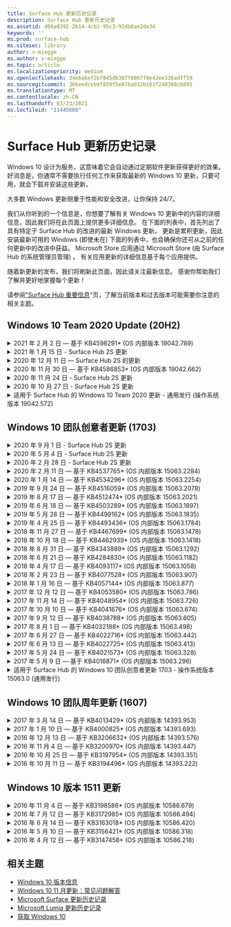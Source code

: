 ```yaml
---
title: Surface Hub 更新历史记录
description: Surface Hub 更新历史记录
ms.assetid: d66a9392-2b14-4cb2-95c3-92db0ae2de34
keywords: ''
ms.prod: surface-hub
ms.sitesec: library
author: v-miegge
ms.author: v-miegge
ms.topic: article
ms.localizationpriority: medium
ms.openlocfilehash: 34e6a6ef2b7845db387f8867f0e42ee336adff59
ms.sourcegitcommit: 366eedceb9f859f5e87ba032b161f248360cb895
ms.translationtype: MT
ms.contentlocale: zh-CN
ms.lasthandoff: 03/23/2021
ms.locfileid: "11445608"
---
```

# <a name="surface-hub-update-history"></a>Surface Hub 更新历史记录

Windows 10 设计为服务，这意味着它会自动通过定期软件更新获得更好的效果。 好消息是，你通常不需要执行任何工作来获取最新的 Windows 10 更新，只要可用，就会下载并安装这些更新。

大多数 Windows 更新侧重于性能和安全改进，让你保持 24/7。

我们从你听到的一个信息是，你想要了解有关 Windows 10 更新中的内容的详细信息，因此我们将在此页面上提供更多详细信息。 在下面的列表中，首先列出了具有特定于 Surface Hub 的改进的最新 Windows 更新。 更新是累积更新，因此安装最新可用的 Windows (即使未在) 下面的列表中，也会确保你还可从之前的任何更新中的改进中获益。 Microsoft Store 应用通过 Microsoft Store (由 Surface Hub 的系统管理员管理) 。 有关应用更新的详细信息基于每个应用提供。

随着新更新的发布，我们将刷新此页面，因此请关注最新信息。 感谢你帮助我们了解并更好地掌握每个更新！

请参阅["Surface Hub 重要信息](https://support.microsoft.com/products/surface-devices/surface-hub)"页，了解当前版本和过去版本可能需要你注意的相关主题。

## <a name="windows-10-team-2020-update-20h2"></a>Windows 10 Team 2020 Update (20H2) 

<details>
<summary>2021 年 2 月 2 日 — 基于 KB4598291* (OS 内部版本 19042.789) </summary>

Surface Hub 的此更新包括质量改进和安全修补程序。 Surface Hub 的关键更新（尚未在 [Windows 10](https://support.microsoft.com/help/4581839/windows-10-update-history)更新历史记录中列出）包括：

* 修复了当设备帐户的 UPN 不等于其 SMTP 时允许日历同步与 Exchange 进行工作的问题。
* 添加了管理员在日历与 Exchange 同步期间禁用新式验证功能的能力。
* 确保在启用"使用设备帐户凭据"功能后，不会提示 Surface Hub 用户输入代理凭据。
* 解决了如果需要使用身份验证的代理，Windows 更新和应用商店更新检查将无法完成的问题。
* 提高有线应用在有线使用方案期间的可靠性。

请参阅 Surface [Hub 管理员指南](https://docs.microsoft.com/surface-hub/) ，以启用/禁用设备功能和服务。 *[KB4598291](https://support.microsoft.com/help/4598291)
</details>

<details>
<summary>2021 年 1 月 15 日 - Surface Hub 2S 更新</summary>

此更新特定于 Surface Hub 2S，并提供下面概述的驱动程序和固件更新：

* Surface SMC 固件更新 - 3.93.139.0
* Surface UEFI 更新 - 694.3473.768.0
</details>

<details>
<summary>2020 年 12 月 11 日 — Surface Hub 2S 的更新</summary>

此更新特定于 Surface Hub 2S，并提供下面概述的驱动程序和固件更新：

* Surface SMC 固件更新 - 3.92.139.0
* Surface UEFI 更新 - 694.3447.768.0
</details>

<details>
<summary>2020 年 11 月 30 日 — 基于 KB4586853* (OS 内部版本 19042.662) </summary>

Surface Hub 的此更新包括质量改进和安全修补程序。 Surface Hub 的关键更新（尚未在 [Windows 10](https://support.microsoft.com/help/4581839/windows-10-update-history)更新历史记录中列出）包括：

* 更新到"隐私设置"页以提供其他选项。
* 修复了确保结束会话清理完全删除与 Edge Chromium 相关的所有数据。
* 解决了在欢迎/开始屏幕上未显示已启动的会议的问题。
* 解决非 en-US 区域设置云恢复的问题。
* Skype for Business
  * 提高定向音频性能。
  * 减少在 Skype for Business 呼叫期间使用笔时"笔点击"声音。
* 在注册 Windows 预览体验计划时提高可靠性。
* 提高 Windows Team Shell 的可靠性。

请参阅 Surface [Hub 管理员指南](https://docs.microsoft.com/surface-hub/) ，以启用/禁用设备功能和服务。 *[KB4586853](https://support.microsoft.com/help/4586853)
</details>

<details>
<summary>2020 年 11 月 24 日 - Surface Hub 2S 更新</summary>

此更新特定于 Surface Hub 2S，并提供下面概述的驱动程序和固件更新：

* Surface SMC 固件更新 - 3.91.139.0
  * 提高连接待机可靠性。
* Surface Touch 固件更新 - 3.91.139.0
  * 改进连接的待机触摸响应。
* Surface USB 音频固件更新 - 3.91.139.0
* Surface 触控笔固件更新 - 3.91.139.0
</details>

<details>
<summary>2020 年 10 月 27 日 - Surface Hub 2S 更新</summary>

此更新特定于 Surface Hub 2S，并提供下面概述的驱动程序和固件更新：

* Surface System 聚合器固件更新 - 4.14.139.0
* Surface UEFI 更新 - 694.3386.768.0
</details>

<details>
<summary>适用于 Surface Hub 的 Windows 10 Team 2020 更新 - 通用发行 (操作系统版本 19042.572) </summary>

Surface Hub 的此更新包括质量改进和安全修补程序。 Surface Hub 的关键更新（尚未在 [Windows 10](https://support.microsoft.com/help/4581839/windows-10-update-history)更新历史记录中列出）记录在["Windows 10 团队 2020](https://docs.microsoft.com/surface-hub/surface-hub-2020-update-whats-new)更新中的新增功能"页面上。

请参阅"安装[Windows 10 团队 2020](https://docs.microsoft.com/surface-hub/surface-hub-2020-update)更新"页，了解有关按区域、分发方法和设备类型更新可用性详细信息。
</details>

## <a name="windows-10-team-creators-update-1703"></a>Windows 10 团队创意者更新 (1703) 

<details>
<summary>2020 年 9 月 1 日 - Surface Hub 2S 更新</summary>

此更新特定于 Surface Hub 2S，并提供下面概述的驱动程序和固件更新：

* Surface SMC 固件更新 - 1.177.139.0
  * 改进字段修复方案。
* Surface SSD 固件更新 - 5.14.139.0
  * 提高系统稳定性。
* Surface Serial Hub 驱动程序 - 9.40.139.0
  * 提高系统稳定性。
</details>

<details>
<summary>2020 年 5 月 4 日 - Surface Hub 2S 更新</summary>

此更新特定于 Surface Hub 2S，并提供下面概述的驱动程序和固件更新：

* Surface USB 音频驱动程序 - 15.3.6.0
  * 提高定向音频性能。
* Intel (R) 显示音频驱动程序 - 10.27.0.5
  * 改进屏幕共享方案。
* Intel (R) 图形驱动程序 - 26.20.100.7263
  * 提高系统稳定性。
* Surface System 驱动程序 - 1.7.139.0
  * 提高系统稳定性。
* Surface SMC 固件更新 - 1.176.139.0
  * 提高系统稳定性。
</details>

<details>
<summary>2020 年 2 月 28 日 - Surface Hub 2S 更新</summary>

此更新特定于 Surface Hub 2S，并提供下面概述的驱动程序和固件更新：

* Surface 集成驱动程序 - 13.46.139.0 
  * 改进显示亮度方案。
* Intel (R) 管理引擎接口驱动程序 - 1914.12.0.1256
  * 提高系统稳定性。
* Surface SMC 固件更新 - 1.161.139.0
  * 提高笔电池性能。
* Surface UEFI 更新 - 694.2938.768.0
  * 提高系统稳定性。
</details>

<details>
<summary>2020 年 2 月 11 日 — 基于 KB4537765* (OS 内部版本 15063.2284) </summary>

Surface Hub 的此更新包括质量改进和安全修补程序。 Surface Hub 的关键更新（尚未在 [Windows 10](https://support.microsoft.com/help/4018124/windows-10-update-history)更新历史记录中列出）包括：

* 解决了在 Skype for Business 呼叫期间其他参与者无法听到 Hub 2S 的问题。
* 提高 Surface Hub 上某些阿拉伯语、希伯来语和其他 RTL 语言使用方案的可靠性。

请参阅 Surface [Hub 管理员指南](https://docs.microsoft.com/surface-hub/) ，以启用/禁用设备功能和服务。
*[KB4537765](https://support.microsoft.com/help/4537765)
</details>

<details>
<summary>2020 年 1 月 14 日 — 基于 KB4534296* (OS 内部版本 15063.2254) </summary>

Surface Hub 的此更新包括质量改进和安全修补程序。 Surface Hub 的关键更新（尚未在 [Windows 10](https://support.microsoft.com/help/4018124/windows-10-update-history)更新历史记录中列出）包括：

* 解决了 Microsoft Surface Hub 2S 日志集合的问题。

请参阅 Surface [Hub 管理员指南](https://docs.microsoft.com/surface-hub/) ，以启用/禁用设备功能和服务。
*[KB4534296](https://support.microsoft.com/help/4534296)
</details>

<details>
<summary>2019 年 9 月 24 日 — 基于 KB4516059* (OS 内部版本 15063.2078) </summary>

Surface Hub 的此更新包括质量改进和安全修补程序。 Surface Hub 的关键更新（尚未在 [Windows 10](https://support.microsoft.com/help/4018124/windows-10-update-history)更新历史记录中列出）包括：

 * 更新到 Surface Hub 2S 恢复设置页面，以准确反映恢复选项。
 * 更新到 Surface Hub 2S 欢迎屏幕以提高设备可识别性。
 * 解决了 Windows 团队 shell 背景显示不正确的问题。
 * 解决了在使用 MDM 策略配置"开始"菜单布局持久性时的问题。
 * 修复了浏览某些内部网站时在 Microsoft Edge 中发生的问题。
 * 修复了在全屏模式下显示时 Skype for Business 中发生的问题。

请参阅 Surface [Hub 管理员指南](https://docs.microsoft.com/surface-hub/) ，以启用/禁用设备功能和服务。
*[KB4503289](https://support.microsoft.com/help/4503289)
</details>

<details>
<summary>2019 年 8 月 17 日 — 基于 KB4512474* (OS 内部版本 15063.2021) </summary>

Surface Hub 的此更新包括质量改进和安全修补程序。 Surface Hub 的关键更新（尚未在 [Windows 10](https://support.microsoft.com/help/4018124/windows-10-update-history)更新历史记录中列出）包括：

 * 确保 Hub 2S 上的视频退出默认为"重复"模式。
 * 提高 Surface Hub 上某些阿拉伯语使用方案的可靠性。

请参阅 Surface [Hub 管理员指南](https://docs.microsoft.com/surface-hub/) ，以启用/禁用设备功能和服务。
*[KB4503289](https://support.microsoft.com/help/4503289)
 </details>

<details>
<summary>2019 年 6 月 18 日 — 基于 KB4503289* (OS 内部版本 15063.1897) </summary>

Surface Hub 的此更新包括质量改进和安全修补程序。 Surface Hub 的关键更新（尚未在 [Windows 10](https://support.microsoft.com/help/4018124/windows-10-update-history)更新历史记录中列出）包括：

* 解决了阻止用户使用 Azure Active Directory 帐户登录 Microsoft Surface Hub 设备的问题。 出现此问题的原因是上一个会话未成功结束。
* 在设备帐户设置方案中，添加对与标识提供程序和 Exchange 的 TLS 1.2 连接的支持。
* 用于提高 Hub 2S 上硬件诊断应用可靠性的修补程序。 
* 修复以提高 Hub 2S 上首次运行设置体验的一致性。 

请参阅 Surface [Hub 管理员指南](https://docs.microsoft.com/surface-hub/) ，以启用/禁用设备功能和服务。
*[KB4503289](https://support.microsoft.com/help/4503289)
</details>

<details>
<summary>2019 年 5 月 28 日 — 基于 KB4499162* (OS 内部版本 15063.1835) </summary>

Surface Hub 的此更新包括质量改进和安全修补程序。 Surface Hub 的关键更新（尚未在 [Windows 10](https://support.microsoft.com/help/4018124/windows-10-update-history)更新历史记录中列出）包括：

* 确保在启用"使用设备帐户凭据"功能后，不会提示 Surface Hub 用户输入代理凭据。
* 解决了 Skype 连接由于音频/视频未使用正确代理而定期失败的问题。
* 添加对 Skype for Business 中 TLS 1.2 的支持。
* 解决 Skype 服务器禁用 TLS 1.0 或 TLS 1.1 时 Skype 客户端中的 SIP 连接故障。

请参阅 Surface [Hub 管理员指南](https://docs.microsoft.com/surface-hub/) ，以启用/禁用设备功能和服务。
*[KB4499162](https://support.microsoft.com/help/4499162)
</details>

<details>
<summary>2019 年 4 月 25 日 — 基于 KB4493436* (OS 内部版本 15063.1784) </summary>

Surface Hub 的此更新包括质量改进和安全修补程序。 Surface Hub 的关键更新（尚未在 [Windows 10](https://support.microsoft.com/help/4018124/windows-10-update-history)更新历史记录中列出）包括：

* 解决连接到 Surface Hub 的一些 USB 设备的视频和音频同步问题。

请参阅 Surface [Hub 管理员指南](https://docs.microsoft.com/surface-hub/) ，以启用/禁用设备功能和服务。
*[KB4493436](https://support.microsoft.com/help/4493436)
</details>

<details>
<summary>2018 年 11 月 27 日 — 基于 KB4467699* (OS 内部版本 15063.1478) </summary>

Surface Hub 的此更新包括质量改进和安全修补程序。 Surface Hub 的关键更新（尚未在 [Windows 10](https://support.microsoft.com/help/4018124/windows-10-update-history)更新历史记录中列出）包括：

* 解决了阻止某些用户Signing-In"我的会议和文件"的问题。

请参阅 Surface [Hub 管理员指南](https://docs.microsoft.com/surface-hub/) ，以启用/禁用设备功能和服务。
*[KBKB4467699](https://support.microsoft.com/help/KB4467699)
</details>

<details>
<summary>2018 年 10 月 18 日 — 基于 KB4462939* (OS 内部版本 15063.1418) </summary>

Surface Hub 的此更新包括质量改进和安全修补程序。 Surface Hub 的关键更新（尚未在 [Windows 10](https://support.microsoft.com/help/4018124/windows-10-update-history)更新历史记录中列出）包括：

* Skype for Business 修补程序： 
  * 解决从睡眠状态恢复时 Skype for Business 连接问题
  * 解决设备连接到 Internet 时 Skype for Business 网络连接问题
  * 解决从目录中搜索用户时 Skype for Business 崩溃的问题
* 解决了中心错误地在企业代理环境中报告"无 Internet 连接"的问题。
* 实施了一项功能，使客户能够使用新的白板体验。

请参阅 Surface [Hub 管理员指南](https://docs.microsoft.com/surface-hub/) ，以启用/禁用设备功能和服务。
*[KB4462939](https://support.microsoft.com/help/4462939)
</details>

<details>
<summary>2018 年 8 月 31 日 — 基于 KB4343889* (OS 内部版本 15063.1292) </summary>

Surface Hub 的此更新包括质量改进和安全修补程序。 Surface Hub 的关键更新（尚未在 [Windows 10](https://support.microsoft.com/help/4018124/windows-10-update-history)更新历史记录中列出）包括：

* 添加对 Microsoft Teams 的支持
* 解决 Intune 注册的任务管理问题
* 使管理员能够禁用集线器的即时消息和电子邮件服务
* Surface Hub Skype for Business 应用的其他 Bug 修复和可靠性改进

请参阅 Surface [Hub 管理员指南](https://docs.microsoft.com/surface-hub/) ，以启用/禁用设备功能和服务。
*[KB4343889](https://support.microsoft.com/help/4343889)
</details>

<details>
<summary>2018 年 6 月 21 日 — 基于 KB4284830* (OS 内部版本 15063.1182) </summary>

Surface Hub 的此更新包括质量改进和安全修补程序。 Surface Hub 的关键更新（尚未在 [Windows 10](https://support.microsoft.com/help/4018124/windows-10-update-history)更新历史记录中列出）包括：

* EMEA 中支持 GDPR 要求的遥测更改

请参阅 Surface [Hub 管理员指南](https://docs.microsoft.com/surface-hub/) ，以启用/禁用设备功能和服务。
*[KB4284830](https://support.microsoft.com/help/KB4284830)
</details>

<details>
<summary>2018 年 4 月 17 日 — 基于 KB4093117* (OS 内部版本 15063.1058) </summary>

Surface Hub 的此更新包括质量改进和安全修补程序。 Surface Hub 的关键更新（尚未在 [Windows 10](https://support.microsoft.com/help/4018124/windows-10-update-history)更新历史记录中列出）包括：

* 解决有线投影问题
* 为移动设备管理策略 (MDM) 更新
* 解决国际呼叫的电话拨号程序问题
* 解决当 2 个 Surface Hub 加入同一会议时的图像分辨率问题
* 解决 OMS (Operations Management Suite) 证书处理错误
* 在会话结束时清理时解决安全问题
* 解决 Miracast 问题，将 Surface Hub 指定为通道 149 至 165 时
  * 由于地区政府法规，第 149 至 165 频道将继续在欧洲、日本或以色列不可用

请参阅 Surface [Hub 管理员指南](https://docs.microsoft.com/surface-hub/) ，以启用/禁用设备功能和服务。
*[KB4093117](https://support.microsoft.com/help/4093117)
</details>

<details>
<summary>2018 年 2 月 23 日 — 基于 KB4077528* (OS 内部版本 15063.907) </summary>

Surface Hub 的此更新包括质量改进和安全修补程序。 Surface Hub 的关键更新（尚未在 [Windows 10](https://support.microsoft.com/help/4018124/windows-10-update-history)更新历史记录中列出）包括：

* 解决了未正确应用 MDM 设置的问题
* 改进的清理过程

请参阅 Surface [Hub 管理员指南](https://docs.microsoft.com/surface-hub/) ，以启用/禁用设备功能和服务。
*[KB4077528](https://support.microsoft.com/help/4077528)
</details>

<details>
<summary>2018 年 1 月 16 日 — 基于 KB4057144* (OS 内部版本 15063.877) </summary>

Surface Hub 的此更新包括质量改进和安全修补程序。 Surface Hub 的关键更新（尚未在 [Windows 10](https://support.microsoft.com/help/4018124/windows-10-update-history)更新历史记录中列出）包括：

* 添加了通过 MDM 管理"开始"菜单磁贴布局的功能
* 密码轮换配置的 MDM bug 修复

请参阅 Surface [Hub 管理员指南](https://docs.microsoft.com/surface-hub/) ，以启用/禁用设备功能和服务。
*[KB4057144](https://support.microsoft.com/help/4057144)
</details>

<details>
<summary>2017 年 12 月 12 日 — 基于 KB4053580* (OS 内部版本 15063.786) </summary>

Surface Hub 的此更新包括质量改进和安全修补程序。 Surface Hub 的关键更新（尚未在 [Windows 10](https://support.microsoft.com/help/4018124/windows-10-update-history)更新历史记录中列出）包括：

* 解决 Skype for Business 呼叫 (相机) 闪烁或闪烁
* 解决通知中心 SSD ID 问题

请参阅 Surface [Hub 管理员指南](https://docs.microsoft.com/surface-hub/) ，以启用/禁用设备功能和服务。
*[KB4053580](https://support.microsoft.com/help/4053580)
</details>

<details>
<summary>2017 年 11 月 14 日 — 基于 KB4048954* (OS 内部版本 15063.726) </summary>

Surface Hub 的此更新包括质量改进和安全修补程序。 Surface Hub 的关键更新（尚未在 [Windows 10](https://support.microsoft.com/help/4018124/windows-10-update-history)更新历史记录中列出）包括：

* 允许客户使用 MDM 策略启用 802.1x 有线网络身份验证的功能更新。
* 允许用户在打开文件时动态选择自己选择的应用程序的功能更新。
* 修复了确保结束会话清理完全删除用户帐户和设备之间的所有连接的问题。
* 可改进清理时间以及 Miracast 连接时间的性能修复。
* 介绍临时会议期间轻松使用身份验证。
* 修复了确保服务组件使用跨设备配置的同一代理的问题。
* 减少并更加彻底地保护设备传输的遥测，从而降低带宽利用率。
* 启用允许用户在会议结束后向 Microsoft 提供反馈的功能。

请参阅 Surface [Hub 管理员指南](https://docs.microsoft.com/surface-hub/) ，以启用/禁用设备功能和服务。
*[KB4048954](https://support.microsoft.com/help/4048954)
</details>

<details>
<summary>2017 年 10 月 10 日 — 基于 KB4041676* (OS 内部版本 15063.674) </summary>

Surface Hub 的此更新包括质量改进和安全修补程序。 Surface Hub 的关键更新（尚未在 [Windows 10](https://support.microsoft.com/help/4018124/windows-10-update-history)更新历史记录中列出）包括：

* Skype for Business
  * 解决从睡眠状态恢复时需要设备重新启动的问题。
  * 修复了无法通过 Skype Online Hub 帐户解析外部联系人的问题。
* PowerPoint
  * 修复了某些 PowerPoint 演示文稿无法项目到 Hub 的问题。
* 常规
  * 修复了系统管理员无法禁用 USB 端口的问题。

*[KB4041676](https://support.microsoft.com/help/4041676)
</details>

<details>
<summary>2017 年 9 月 12 日 — 基于 KB4038788* (OS 内部版本 15063.605)  </summary>

Surface Hub 的此更新包括质量改进和安全修补程序。 Surface Hub 的关键更新（尚未在 [Windows 10](https://support.microsoft.com/help/4018124/windows-10-update-history)更新历史记录中列出）包括：

* 安全性
  * 解决设备从睡眠状态唤醒时 Bitlocker 的问题。
* 常规
  * 减少设备运行状况遥测的频率/数量，从而提高系统性能。
  * 修复了阻止设备收集系统日志的问题。

*[KB4038788](https://support.microsoft.com/help/4038788)
</details>

<details>
<summary>2017 年 8 月 1 日 — 基于 KB4032188* (OS 内部版本 15063.498) </summary>

* Skype for Business 
  * 解决 Skype for Business Sign-In问题，需要重试或系统重新启动。
  * 解决 Skype for Business 会议时间显示不正确的问题。
  * 改进 Surface Hub Skype for Business 可靠性的修补程序。

*[KB4032188](https://support.microsoft.com/help/4032188)
</details>

<details>
<summary>2017 年 6 月 27 日 — 基于 KB4022716* (OS 内部版本 15063.442) </summary>

Surface Hub 的此更新包括质量改进和安全修补程序。 Surface Hub 的关键更新（尚未在 [Windows 10](https://support.microsoft.com/help/4018124/windows-10-update-history)更新历史记录中列出）包括：

* 地址 NVIDIA 驱动程序崩溃，可能需要睡眠 84" Surface Hub 才能断电，需要手动重启。
* 解决了某些应用在 84" Surface Hub 上无法启动的问题。

*[KB4022716](https://support.microsoft.com/help/4022716)
</details>

<details>
<summary>2017 年 6 月 13 日 — 基于 KB4022725* (OS 内部版本 15063.413) </summary>

Surface Hub 的此更新包括质量改进和安全修补程序。 Surface Hub 的关键更新（尚未在 [Windows 10](https://support.microsoft.com/help/4018124/windows-10-update-history)更新历史记录中列出）包括：

* 常规
  * 已解决笔的笔墨迹拖放问题
  * 解决了导致"清理"会议时间延长的问题

*[KB4022725](https://support.microsoft.com/help/4022725)
</details>

<details>
<summary>2017 年 5 月 24 日 — 基于 KB4021573* (OS 内部版本 15063.328) </summary>

Surface Hub 的此更新包括质量改进和安全修补程序。 Surface Hub 的关键更新（尚未在 [Windows 10](https://support.microsoft.com/help/4018124/windows-10-update-history)更新历史记录中列出）包括：

* 常规
  * 解决了更新期间代理设置保留的问题

*[KB4021573](https://support.microsoft.com/help/4021573)
</details>

<details>
<summary>2017 年 5 月 9 日 — 基于 KB4016871* (OS 内部版本 15063.296) </summary>

Surface Hub 的此更新包括质量改进和安全修补程序。 Surface Hub 的关键更新（尚未在 [Windows 10](https://support.microsoft.com/help/4018124/windows-10-update-history)更新历史记录中列出）包括：

* 常规
  * 解决了睡眠/唤醒周期问题
  * 解决了多个重置和恢复问题
  * 已解决更新历史记录选项卡问题
  * 解决 Miracast 服务启动问题
* 应用
  * 修复了应用包更新错误

*[KB4016871](https://support.microsoft.com/help/4016871)
</details>

<details>
<summary>适用于 Surface Hub 的 Windows 10 团队创意者更新 1703 - 操作系统版本 15063.0 (通用发行) </summary>

Surface Hub 的此更新包括质量改进和安全修补程序。 Surface Hub 的关键更新（尚未在 [Windows 10](https://support.microsoft.com/help/4018124/windows-10-update-history)更新历史记录中列出）包括：

* 正在发展大屏幕体验 
  * 改进了"欢迎"和"开始"中的会议盘点
  * 直接从"开始"菜单加入会议并结束会话
  * 在会话期间，应用可以充分利用更多屏幕
  * 简化的 Skype 控件
  * 提供反馈的改进机制
* 访问我的个人内容*
  * 欢迎或开始的个人单一登录
  * 直接从"开始"菜单加入会议并结束会话
  * 直接从"开始"按钮通过 OneDrive for Business 访问个人文件
  * 预填充与会者登录
  * 使用"Authenticator"应用简化身份验证流程**
* 部署&可管理性 
  * 通过批量预配简化 OOBE 体验
  * 基于云的设备恢复服务
  * 企业客户端证书支持
  * 改进了代理凭据支持
  * 添加了和 /improved Skype 服务质量 (QoS) 配置支持
  * 新增了在"设置"中设置默认设备卷的能力
  * 改进了 Surface Hub 设置的 MDM [支持](https://docs.microsoft.com/surface-hub/remote-surface-hub-management)
* 安全性提高 
  * 添加了将 USB 驱动器限制为仅 BitLocker 的能力
  * 添加了通过 MDM 禁用 USB 端口的功能
  * 添加了在超时时禁用"恢复会话"功能的功能
  * 添加有线 802.1x 支持
* 音频和投影
  * Dolby 音频"人称扬声器"增强功能
  * 在 Skype for Business 呼叫期间使用笔时减少"笔点击"声音
  * 添加了对 Miracast 基础结构连接的支持
* 可靠性和性能修补程序
  * 解决了多个重置和恢复问题
  * 解决了利用客户端证书时 Surface Hub Exchange 身份验证问题
  * 改进了Wi-Fi网络连接和凭据稳定性
  * 修复了视频播放期间 Miracast 音频弹出和同步问题
  * 包含用于禁用自动连接行为的设置

*单一登录功能需要使用 Office365 和 OneDrive for Business **请参阅管理指南，查看服务要求

</details>

## <a name="windows-10-team-anniversary-update-1607"></a>Windows 10 团队周年更新 (1607) 

<details>
<summary>2017 年 3 月 14 日 — 基于 KB4013429* (OS 内部版本 14393.953) </summary>

Surface Hub 的此更新包括质量改进和安全修补程序。 Surface Hub 的关键更新（尚未在 [Windows 10](https://support.microsoft.com/help/4018124/windows-10-update-history)更新历史记录中列出）包括：

* 常规
  * 文件资源管理器的安全修补程序，用于阻止导航到受限制的文件位置
* Skype for Business
  * 修复了基于远程桌面的屏幕共享期间延迟的问题

*[KB4013429](https://support.microsoft.com/help/4013429)
</details>

<details>
<summary>2017 年 1 月 10 日 — 基于 KB4000825* (OS 内部版本 14393.693) </summary>

Surface Hub 的此更新包括质量改进和安全修补程序。 Surface Hub 的关键更新（尚未在 [Windows 10](https://support.microsoft.com/help/4018124/windows-10-update-history)更新历史记录中列出）包括：

* 支持选择 106/109 键盘布局以用于物理日语键盘

*[KB4000825](https://support.microsoft.com/help/4000825)
</details>

<details>
<summary>2016 年 12 月 13 日 — 基于 KB3206632* (OS 内部版本 14393.576) </summary>

Surface Hub 的此更新包括质量改进和安全修补程序。 Surface Hub 的关键更新（尚未在 [Windows 10](https://support.microsoft.com/help/4018124/windows-10-update-history)更新历史记录中列出）包括：

* 解决有线连接音频失真问题

*[KB3206632](https://support.microsoft.com/help/3206632)
</details>

<details>
<summary>2016 年 11 月 4 日 — 基于 KB3200970* (OS 内部版本 14393.447) </summary>

Surface Hub 版本 1607 (Windows 10 团队周年更新的此更新) 质量改进和安全修补程序。 Surface Hub 的关键更新（尚未在 [Windows 10](https://support.microsoft.com/help/4018124/windows-10-update-history)更新历史记录中列出）包括：

* Skype for Business Bug 修复，以提高可靠性

*[KB3200970](https://support.microsoft.com/help/3200970)
</details>

<details>
<summary>2016 年 10 月 25 日 — 基于 KB3197954* (OS 内部版本 14393.351) </summary>

Surface Hub 的此更新包括质量改进和安全修补程序。 Surface Hub 的关键更新（尚未在 [Windows 10](https://support.microsoft.com/help/4018124/windows-10-update-history)更新历史记录中列出）包括：

* 在操作系统和 Bios 中启用新的睡眠功能，以减少 Surface Hub 的电源消耗并改进其长期可靠性
* 常规
  * 解决屏幕键盘有时不显示的方案
  * 解决在打开计划会议时偶尔发生的白板应用程序班次
  * 解决重置设备后阻止管理员更改本地管理员密码的问题
  * BIOS 更改解决设备重置期间状态栏跟踪的问题
  * 解决断电问题的 UEFI 更新

*[KB3197954](https://support.microsoft.com/help/3197954)
</details>

<details>
<summary>2016 年 10 月 11 日 — 基于 KB3194496* (OS 内部版本 14393.222) </summary>

此更新将 Windows 10 团队周年更新引入 Surface Hub，并包括质量改进和安全修补程序。  (安装后，你的设备将运行 Windows 10 版本 1607。Surface Hub 的 ) 密钥更新（尚未在 [Windows 10](https://support.microsoft.com/help/4018124/windows-10-update-history)更新历史记录中列出）包括：

* Skype for Business
  * 加入会议时的性能改进，包括使用联合帐户加入会议时的问题
  * 基于视频的屏幕 (VBSS) 支持现在适用于 Surface Hub 的 Skype for Business 上可用
  * 解决了 5 分钟空闲时间问题后的断开连接问题
  * 解决 Skype 中心到中心屏幕共享故障
  * 对 Skype 视频的改进，包括：
    * 与多个视频演示者会面期间丢失视频
    * 呼叫期间的视频裁剪
    * 未为其他参与者显示的传出呼叫视频
  * 已解决 UPN 登录错误的问题
  * 解决了使用会话初始协议期间拨号盘 (SIP) 的问题
* 白板
  * 用户现在可以通过共享功能中心保存和调用使用 OneDrive 联机服务 (白板) 
  * 改进了从扩展坞删除笔时启动白板
* 应用
  * 预安装的 OneDrive 应用，用于访问个人和工作文件
  * 预安装的照片应用，查看照片和视频
  * 预安装的 PowerBI 应用，以查看仪表板
  * Office 应用（Word、Excel、PowerPoint）均支持墨迹
  * Surface Hub 上的边缘现在支持基于 Flash 的网站
* 常规
  * 为使用外部音频 (连接的 Surface Hub 启用音频设备选择) 
  * 支持 DisplayPort 输出连接器上的 HDCP
  * 有关可用性优化设置的系统 UI 更改 (请参阅用户和管理员[](https://www.microsoft.com/surface/support/surface-hub)指南了解其他详细信息) 
  * Bug 修复和性能优化，以加快 Azure Active Directory 登录流程
  * 显著改进了重置和还原 Surface Hub 所需的时间
  * Windows Defender UI 已添加到设置中
  * 要启动的改进的 UX 触摸
  * 在受支持的设备上通过 Miracast 启用对大于 1080p 无线投影的支持
  * 解决了"没有 Internet 连接"和"约会可能已过期"的虚假通知状态
  * 改进了屏幕键盘的可靠性
  * 有关使用 Windows 映像 & 配置设计器 (ICD) 创建 Surface Hub 预配包的额外支持，以及 Operations Management Suite (OMS) 

*[KB3194496](https://support.microsoft.com/help/3194496)
</details>

## <a name="updates-for-windows-10-version-1511"></a>Windows 10 版本 1511 更新

<details>
<summary>2016 年 11 月 4 日 — 基于 KB3198586* (OS 内部版本 10586.679) </summary>

此更新到 Surface Hub 的 Windows 10 (版本 1511) 包括 Windows [10](https://support.microsoft.com/help/4018124/windows-10-update-history)更新历史记录中概述的质量改进和安全修补程序。 此更新中没有任何特定于 Surface Hub 的项目。

*[KB3198586](https://support.microsoft.com/help/3198586)
</details>

<details>
<summary>2016 年 7 月 12 日 — 基于 KB3172985* (OS 内部版本 10586.494) </summary>

此更新包括质量改进和安全修补程序。 此更新中未引入任何新的操作系统功能。 特定于 Surface Hub (尚未包含在 [Windows 10](https://support.microsoft.com/help/4018124/windows-10-update-history) 更新历史记录中的更改) 包括：

* 修复了导致 Windows 系统崩溃的问题
* 修复了导致重复的边缘崩溃的问题
* 修复了导致预关闭服务崩溃的问题
* 修复了在会话后未正确删除某些应用数据的问题
* 更新了 Broadcom NFC 驱动程序以提高 NFC 性能
* 更新了 Wi-Fi 驱动程序以提高 Miracast 性能
* 更新了 Nvidia 驱动程序以修复显示 Bug，其中 84" Surface Hub 设备显示暗或模糊内容
* 修复了许多 Skype for Business 问题，包括： 
  * 导致 Skype for Business 在会议期间断开连接的问题
  * 用户在会议组织者使用联合配置时无法加入会议的问题
  * 启用 Skype for Business 应用程序共享
  * 导致 Skype 应用程序崩溃的问题
* 在"设置"中添加了提示，以通知用户在设备重置完成之前中断设备重置时操作系统可能已损坏

*[KB3172985](https://support.microsoft.com/help/3172985)
</details>

<details>
<summary>2016 年 6 月 14 日 — 基于 KB3163018* (OS 内部版本 10586.420) </summary>

Surface Hub 的此更新包括质量改进和安全修补程序。 此更新中未引入任何新的操作系统功能。 Surface Hub 的关键更新（尚未在 [Windows 10](https://support.microsoft.com/help/4018124/windows-10-update-history)更新历史记录中列出）包括：

* 约束释放。 请参阅 2016 年 7 月 12 日 — [KB3172985](https://support.microsoft.com/en-us/help/3172985) (OS 内部版本 10586.494) 了解 Surface Hub 特定程序包详细信息

*[KB3163018](https://support.microsoft.com/help/3163018)
</details>

<details>
<summary>2016 年 5 月 10 日 — 基于 KB3156421* (OS 内部版本 10586.318) </summary>

Surface Hub 的此更新包括质量改进和安全修补程序。 此更新中未引入任何新的操作系统功能。 Surface Hub 的关键更新（尚未在 [Windows 10](https://support.microsoft.com/help/4018124/windows-10-update-history)更新历史记录中列出）包括：

* 修复了阻止 OneDrive (应用商店) 安装的问题
* 修复了导致触摸输入在应用程序中停止响应的问题

*[KB3156421](https://support.microsoft.com/help/3156421)
</details>

<details>
<summary>2016 年 4 月 12 日 — 基于 KB3147458* (OS 内部版本 10586.218) </summary>

Surface Hub 的此更新包括质量改进和安全修补程序。 此更新中未引入任何新的操作系统功能。 Surface Hub 的关键更新（尚未在 [Windows 10](https://support.microsoft.com/help/4018124/windows-10-update-history)更新历史记录中列出）包括：

* 修复了在会话之间未正确重置卷级别的问题

*[KB3147458](https://support.microsoft.com/help/3147458)
</details>

## <a name="related-topics"></a>相关主题

* [Windows 10 版本信息](https://go.microsoft.com/fwlink/p/?LinkId=724328)
* [Windows 10 11 月更新：常见问题解答](https://windows.microsoft.com/windows-10/windows-update-faq)
* [Microsoft Surface 更新历史记录](https://go.microsoft.com/fwlink/p/?LinkId=724327)
* [Microsoft Lumia 更新历史记录](https://go.microsoft.com/fwlink/p/?LinkId=785968)
* [获取 Windows 10](https://go.microsoft.com/fwlink/p/?LinkId=616447)
